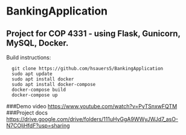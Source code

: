 # BankingApplication
## Project for COP 4331 - using Flask, Gunicorn, MySQL, Docker.

Build instructions: 
```
  git clone https://github.com/hsauers5/BankingApplication
  sudo apt update
  sudo apt install docker
  sudo apt install docker-compose
  docker-compose build
  docker-compose up
```

###Demo video
https://www.youtube.com/watch?v=PyTSnxwFQTM
###Project docs
https://drive.google.com/drive/folders/111uHyGgA9WWyJWJd7_asO-N7COljHfdF?usp=sharing
